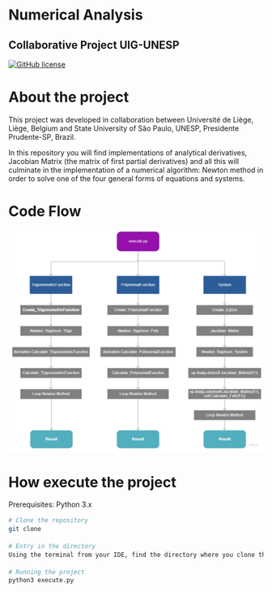 # Numerical Analysis
## Collaborative Project UlG-UNESP

[![GitHub license](https://img.shields.io/github/license/RaoulSaad/AlgoNumULGUNESP)](https://github.com/RaoulSaad/AlgoNumULGUNESP/blob/main/LICENSE)

# About the project
This project was developed in collaboration between Université de Liège, Liège, Belgium and State University of São Paulo, UNESP, Presidente Prudente-SP, Brazil.

In this repository you will find implementations of analytical derivatives, Jacobian Matrix (the matrix of first partial derivatives) and all this will culminate in the implementation of a numerical algorithm: Newton method in order to solve one of the four general forms of equations and systems.

# Code Flow
![dataFlow](https://github.com/RaoulSaad/AlgoNumULGUNESP/blob/main/dataFlow.jpg)

# How execute the project
Prerequisites: Python 3.x

```bash
# Clone the repository
git clone 

# Entry in the directory
Using the terminal from your IDE, find the directory where you clone the project and enter it.

# Running the project
python3 execute.py

```
